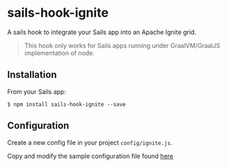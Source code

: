 # sails-hook-ignite

A sails hook to integrate your Sails app into an Apache Ignite grid.

> This hook only works for Sails apps running under GraalVM/GraalJS implementation of node.

## Installation

From your Sails app:

`$ npm install sails-hook-ignite --save`

## Configuration

Create a new config file in your project `config/ignite.js`.

Copy and modify the sample configuration file found [here](sails-hook/config/ignite.js)

